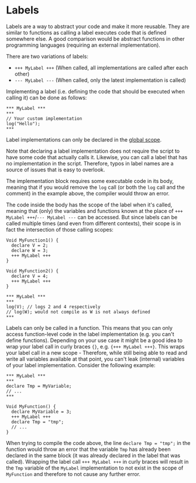 # Labels
Labels are a way to abstract your code and make it more reusable. They are similar to functions as calling a label executes code that is defined somewhere else. A good comparison would be abstract functions in other programming languages (requiring an external implementation).

There are two variations of labels:
- `+++ MyLabel +++` (When called, all implementations are called after each other)
- `--- MyLabel ---` (When called, only the latest implementation is called)

Implementing a label (i.e. defining the code that should be executed when calling it) can be done as follows:

```maniascript
*** MyLabel ***
***
// Your custom implementation
log("Hello");
***
```

Label implementations can only be declared in the [global scope](/advanced/global_scope.html).

Note that declaring a label implementation does not require the script to have some code that actually calls it. Likewise, you can call a label that has no implementation in the script. Therefore, typos in label names are a source of issues that is easy to overlook.

The implementation block requires some executable code in its body, meaning that if you would remove the `log` call (or both the `log` call and the comment) in the example above, the compiler would throw an error.

The code inside the body has the scope of the label when it's called, meaning that (only) the variables and functions known at the place of `+++ MyLabel +++`/`--- MyLabel ---` can be accessed. But since labels can be called multiple times (and even from different contexts), their scope is in fact the intersection of those calling scopes:

```maniascript
Void MyFunction1() {
  declare V = 2;
  declare W = 3;
  +++ MyLabel +++
}

Void MyFunction2() {
  declare V = 4;
  +++ MyLabel +++
}

*** MyLabel ***
***
log(V); // logs 2 and 4 respectively
// log(W); would not compile as W is not always defined
***
```

Labels can only be called in a function. This means that you can only access function-level code in the label implementation (e.g. you can't define functions). Depending on your use case it might be a good idea to wrap your label call in curly braces `{}`, e.g. `{+++ MyLabel +++}`. This wraps your label call in a new scope - Therefore, while still being able to read and write all variables available at that point, you can't leak (internal) variables of your label implementation. Consider the following example:

```maniascript
*** MyLabel ***
***
declare Tmp = MyVariable;
// ...
***

Void MyFunction() {
  declare MyVariable = 3;
  +++ MyLabel +++
  declare Tmp = "tmp";
  // ...
}
```

When trying to compile the code above, the line `declare Tmp = "tmp";` in the function would throw an error that the variable `Tmp` has already been declared in the same block (it was already declared in the label that was called). Wrapping the label call `+++ MyLabel +++` in curly braces will result in the `Tmp` variable of the `MyLabel` implementation to not exist in the scope of `MyFunction` and therefore to not cause any further error.
